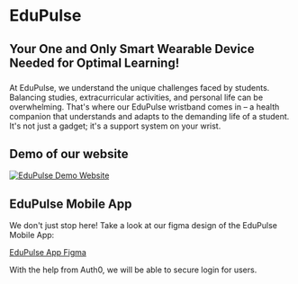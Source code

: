 <h1 align="left">EduPulse</h1>
<h2>Your One and Only Smart Wearable Device Needed for Optimal Learning!</h2>

###
<p> At EduPulse, we understand the unique challenges faced by students. Balancing studies, extracurricular activities, and personal life can be overwhelming. That's where our EduPulse wristband comes in – a health companion that understands and adapts to the demanding life of a student. It's not just a gadget; it's a support system on your wrist. </p>


###
<h2>Demo of our website</h2>

[![EduPulse Demo Website](https://img.youtube.com/vi/7FdwpZD29N4/maxresdefault.jpg)](https://www.youtube.com/watch?v=7FdwpZD29N4)


###
<h2>EduPulse Mobile App</h2>
We don't just stop here! Take a look at our figma design of the EduPulse Mobile App: 

[EduPulse App Figma](https://www.figma.com/file/nLYZF4hyFXCmdum8x8wGmq/EduPulse?type=design&node-id=0%3A1&mode=design&t=U9SPbQZiFyOCfRsv-1)

With the help from Auth0, we will be able to secure login for users.
